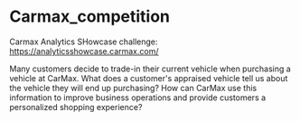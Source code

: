 # Carmax_competition
Carmax Analytics SHowcase challenge: https://analyticsshowcase.carmax.com/

Many customers decide to trade-in their current vehicle when purchasing a vehicle at CarMax. 
What does a customer's appraised vehicle tell us about the vehicle they will end up purchasing? 
How can CarMax use this information to improve business operations and provide customers a personalized shopping experience?
